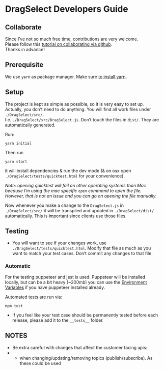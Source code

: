# DragSelect Developers Guide

## Collaborate

Since I’ve not so much free time, contributions are very welcome.  
Please follow this [tutorial on collaborating via github](https://www.youtube.com/watch?time_continue=4&v=81uKcXZoQ2A).  
Thanks in advance!

## Prerequisite

We use `yarn` as package manager. Make sure [to install yarn](https://classic.yarnpkg.com/lang/en/docs/install/).

## Setup

The project is kept as simple as possible, so it is very easy to set up.  
Actually, you don’t need to do anything. You will find all work files under `./DragSelect/src/`.  
I.e. `./DragSelect/src/DragSelect.js`. Don’t touch the files in `dist/`. They are automatically generated.

Run:

```
yarn initial
```

Then run

```
yarn start
```

it will install dependencies & run the dev mode (& on osx open `./DragSelect/tests/quicktest.html` for your convenience).  

*Note: opening quicktest will fail on other operating systems than Mac because I’m using the mac specific `open` command to open the file. However, that is not an issue and you can go on opening the file manually.*

Now whenever you make a change to the `DragSelect.js` in `./DragSelect/src/` it will be transpiled and updated in `./DragSelect/dist/` automatically. This is important since clients use those files.


## Testing

- You will want to see if your changes work, use `./DragSelect/tests/quicktest.html`. Modify that file as much as you want to match your test cases. Don’t commit any changes to that file.  

### Automatic

For the testing puppeteer and jest is used. Puppeteer will be installed locally, but can be a bit heavy (~200mb) you can use the [Environment Variables](https://github.com/GoogleChrome/puppeteer/blob/master/docs/api.md#environment-variables) if you have puppeteer installed already.

Automated tests are run via:

```
npm test
```

- If you feel like your test case should be permanently tested before each release, please add it to the `__tests__` folder.  

## NOTES

- Be extra careful with changes that affect the customer facing apis:
- - when changing/updating/removing topics (publish/subscribe). As these could be used
